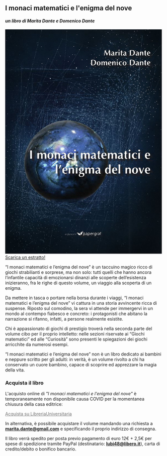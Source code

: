 
## **I monaci matematici e l'enigma del nove**
#### *un libro di Marita Dante e Domenico Dante*
![copertina](img/libri/monacimatematici.jpg)
<a class="bottoneverde" href="https://raw.githubusercontent.com/maritadante/maritadante.github.io/master/_includes/pdf/monaci_matematici_estratto.pdf"><i class="fa fa-cloud-download" style="padding-right: 10px;"></i> Scarica un estratto!</a>

“I monaci matematici e l’enigma del nove” è un taccuino magico ricco di giochi strabilianti e sorprese,
ma non solo: tutti quelli che hanno ancora l’infantile capacità di emozionarsi dinanzi alle scoperte
dell’esistenza inizieranno, fra le righe di questo volume, un viaggio alla scoperta di un enigma.

Da mettere in tasca o portare nella borsa durante i viaggi, “I monaci matematici e l’enigma del nove”
vi cattura in una storia avvincente ricca di suspense. Riposto sul comodino, la sera vi attende per
immergervi in un mondo al contempo fiabesco e concreto: i protagonisti che abitano la narrazione si
rifanno, infatti, a persone realmente esistite.

Chi è appassionato di giochi di prestigio troverà nella seconda parte del volume cibo per il proprio
intelletto: nelle sezioni riservate ai “Giochi matematici” ed alle “Curiosità” sono presenti le
spiegazioni dei giochi arricchite da numerosi esempi.

“I monaci matematici e l’enigma del nove” non è un libro dedicato ai bambini e neppure scritto per gli
adulti: in verità, è un volume rivolto a chi ha conservato un cuore bambino, capace di scoprire ed
apprezzare la magia della vita.

### Acquista il libro

L'acquisto online di *"I monaci matematici e l'enigma del nove"* è temporaneamente non disponibile
causa COVID per la momentanea chiusura della casa editrice:

<a class="bottone" href="https://www.libreriauniversitaria.it/monaci-matematici-enigma-nove-dante/libro/9788897645283" style="opacity: 0.6; cursor: not-allowed;" target="_blank">Acquista su LibreriaUniversitaria</a>

In alternativa, è possibile acquistare il volume mandando una richiesta a **<a href="mailto:marita.dante@gmail.com" style="color: #000;">marita.dante@gmail.com</a>** e specificando il proprio indirizzo di consegna.

Il libro verrà spedito per posta previo pagamento di euro 12€ + 2,5€ per spese di spedizione tramite
PayPal (destinatario: **lubi48@libero.it**), carta di credito/debito o bonifico bancario.
